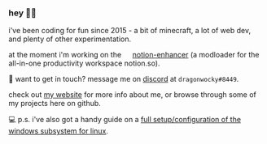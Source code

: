 ### hey 👋🏽

i've been coding for fun since 2015 - a bit of minecraft, a lot of web dev, and plenty of other experimentation.

at the moment i'm working on the <img src="https://github.com/dragonwocky/notion-enhancer/raw/master/mods/core/icons/mac+linux.png" height="14px"></img> [notion-enhancer](https://github.com/dragonwocky/notion-enhancer) (a modloader for the all-in-one productivity workspace notion.so).

💬 want to get in touch? message me on [discord](https://dsc.bio/dragnwocky) at `dragonwocky#8449`.

check out [my website](https://dragonwocky.me/) for more info about me, or browse through some of my projects here on github.

:computer: p.s. i've also got a handy guide on a [full setup/configuration of the windows subsystem for linux](https://dragonwocky.me/posts/wsl-setup).
